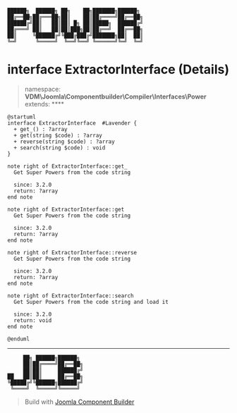 ```
██████╗  ██████╗ ██╗    ██╗███████╗██████╗
██╔══██╗██╔═══██╗██║    ██║██╔════╝██╔══██╗
██████╔╝██║   ██║██║ █╗ ██║█████╗  ██████╔╝
██╔═══╝ ██║   ██║██║███╗██║██╔══╝  ██╔══██╗
██║     ╚██████╔╝╚███╔███╔╝███████╗██║  ██║
╚═╝      ╚═════╝  ╚══╝╚══╝ ╚══════╝╚═╝  ╚═╝
```
# interface ExtractorInterface (Details)
> namespace: **VDM\Joomla\Componentbuilder\Compiler\Interfaces\Power**
> extends: ****
```uml
@startuml
interface ExtractorInterface  #Lavender {
  + get_() : ?array
  + get(string $code) : ?array
  + reverse(string $code) : ?array
  + search(string $code) : void
}

note right of ExtractorInterface::get_
  Get Super Powers from the code string

  since: 3.2.0
  return: ?array
end note

note right of ExtractorInterface::get
  Get Super Powers from the code string

  since: 3.2.0
  return: ?array
end note

note right of ExtractorInterface::reverse
  Get Super Powers from the code string

  since: 3.2.0
  return: ?array
end note

note right of ExtractorInterface::search
  Get Super Powers from the code string and load it

  since: 3.2.0
  return: void
end note
 
@enduml
```

---
```
     ██╗ ██████╗██████╗
     ██║██╔════╝██╔══██╗
     ██║██║     ██████╔╝
██   ██║██║     ██╔══██╗
╚█████╔╝╚██████╗██████╔╝
 ╚════╝  ╚═════╝╚═════╝
```
> Build with [Joomla Component Builder](https://git.vdm.dev/joomla/Component-Builder)

